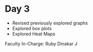 # Day 3 
+ Revised previously explored graphs
+ Explored box plots
+ Explored Heat Maps

Faculty In-Charge: Ruby Dinakar J   
